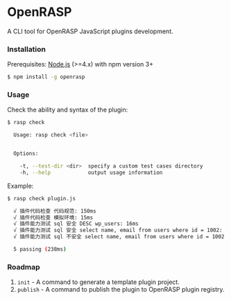 # OpenRASP

A CLI tool for OpenRASP JavaScript plugins development.

### Installation

Prerequisites: [Node.js](https://nodejs.org) (>=4.x) with npm version 3+

```bash
$ npm install -g openrasp
```

### Usage

Check the ability and syntax of the plugin:

```bash
$ rasp check

  Usage: rasp check <file>


  Options:

    -t, --test-dir <dir>  specify a custom test cases directory
    -h, --help            output usage information
```
Example:

```bash
$ rasp check plugin.js

  √ 插件代码检查 代码规范: 150ms
  √ 插件代码检查 模拟环境: 15ms
  √ 插件能力测试 sql 安全 DESC wp_users: 16ms
  √ 插件能力测试 sql 安全 select name, email from users where id = 1002: 0ms
  √ 插件能力测试 sql 不安全 select name, email from users where id = 1002 and 1=2 union select table_name, table_schema from information_schema.tables: 0ms

  5 passing (238ms)
```

### Roadmap

1. `init` - A command to generate a template plugin project.
2. `publish` - A command to publish the plugin to OpenRASP plugin registry.
